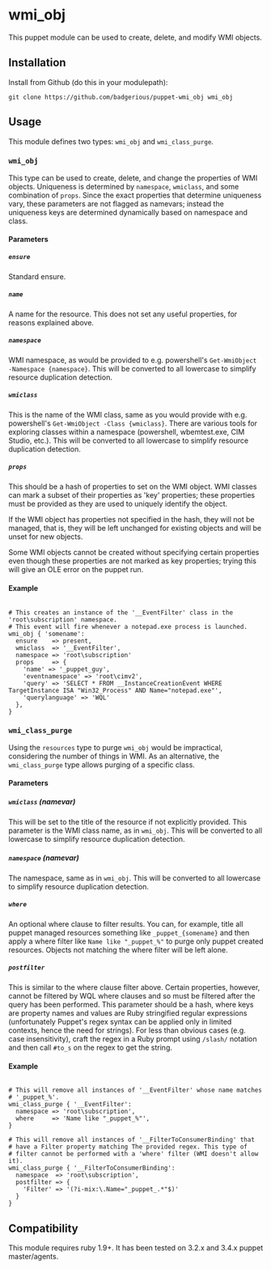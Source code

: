 wmi_obj
=======

This puppet module can be used to create, delete, and modify WMI objects. 

Installation
-------------

Install from Github (do this in your modulepath):

    git clone https://github.com/badgerious/puppet-wmi_obj wmi_obj

Usage
-----

This module defines two types: `wmi_obj` and `wmi_class_purge`.

### `wmi_obj`

This type can be used to create, delete, and change the properties of WMI objects.
Uniqueness is determined by `namespace`, `wmiclass`, and some combination of `props`. Since 
the exact properties that determine uniqueness vary, these parameters are not flagged
as namevars; instead the uniqueness keys are determined dynamically based on namespace and class. 

#### Parameters

##### `ensure`

Standard ensure. 

##### `name`

A name for the resource. This does not set any useful properties, for reasons
explained above. 

##### `namespace`

WMI namespace, as would be provided to e.g. powershell's `Get-WmiObject -Namespace {namespace}`. 
This will be converted to all lowercase to simplify resource duplication detection.

##### `wmiclass`

This is the name of the WMI class, same as you would provide with e.g. powershell's `Get-WmiObject -Class {wmiclass}`.
There are various tools for exploring classes within a namespace (powershell, wbemtest.exe, CIM Studio, etc.). 
This will be converted to all lowercase to simplify resource duplication detection.

##### `props` 

This should be a hash of properties to set on the WMI object. WMI classes can mark
a subset of their properties as 'key' properties; these properties must be provided as
they are used to uniquely identify the object. 

If the WMI object has properties not specified in the hash, they will not be
managed, that is, they will be left unchanged for existing objects and will be
unset for new objects. 

Some WMI objects cannot be created without specifying certain properties even
though these properties are not marked as key properties; trying this will give
an OLE error on the puppet run. 

#### Example

```puppet

# This creates an instance of the '__EventFilter' class in the 'root\subscription' namespace. 
# This event will fire whenever a notepad.exe process is launched. 
wmi_obj { 'somename':
  ensure    => present,
  wmiclass  => '__EventFilter',
  namespace => 'root\subscription'
  props     => {
    'name' => '_puppet_guy',
    'eventnamespace' => 'root\cimv2',
    'query' => 'SELECT * FROM __InstanceCreationEvent WHERE TargetInstance ISA "Win32_Process" AND Name="notepad.exe"',
    'querylanguage' => 'WQL'
  },
}

```

### `wmi_class_purge`

Using the `resources` type to purge `wmi_obj` would be impractical, considering
the number of things in WMI. As an alternative, the `wmi_class_purge` type
allows purging of a specific class.

#### Parameters

##### `wmiclass` (namevar)

This will be set to the title of the resource if not explicitly provided. 
This parameter is the WMI class name, as in `wmi_obj`. 
This will be converted to all lowercase to simplify resource duplication detection.

##### `namespace` (namevar)

The namespace, same as in `wmi_obj`. 
This will be converted to all lowercase to simplify resource duplication detection.

##### `where`

An optional where clause to filter results. You can, for example, title all
puppet managed resources something like `_puppet_{somename}` and then apply a
where filter like `Name like "_puppet_%"` to purge only puppet created
resources. Objects not matching the where filter will be left alone. 

##### `postfilter`

This is similar to the where clause filter above. Certain properties, however,
cannot be filtered by WQL where clauses and so must be filtered after the
query has been performed. This parameter should be a hash, where keys are 
property names and values are Ruby stringified regular expressions (unfortunately
Puppet's regex syntax can be applied only in limited contexts, hence the need
for strings). For less than obvious cases (e.g. case insensitivity), craft
the regex in a Ruby prompt using `/slash/` notation and then call `#to_s` on the
regex to get the string. 

#### Example

```puppet

# This will remove all instances of '__EventFilter' whose name matches
# '_puppet_%'. 
wmi_class_purge { '__EventFilter':
  namespace => 'root\subscription',
  where     => 'Name like "_puppet_%"',
}

# This will remove all instances of '__FilterToConsumerBinding' that
# have a Filter property matching The provided regex. This type of
# filter cannot be performed with a 'where' filter (WMI doesn't allow it).
wmi_class_purge { '__FilterToConsumerBinding':
  namespace  => 'root\subscription',
  postfilter => {
    'Filter' => '(?i-mix:\.Name="_puppet_.*"$)'
  }
}

```

Compatibility
--------------

This module requires ruby 1.9+. It has been tested on 3.2.x and 3.4.x puppet master/agents. 
